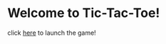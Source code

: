 # Welcome to Tic-Tac-Toe!

click [here](https://sotoxp.github.io/tic-tac-toe-js-game) to launch the game!
